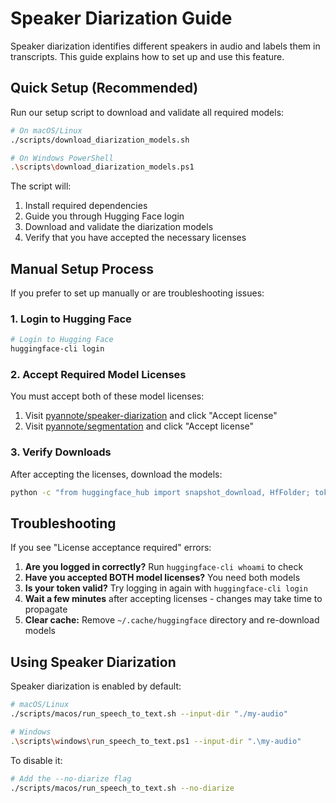 # Speaker Diarization Guide

Speaker diarization identifies different speakers in audio and labels them in transcripts. This guide explains how to set up and use this feature.

## Quick Setup (Recommended)

Run our setup script to download and validate all required models:

```bash
# On macOS/Linux
./scripts/download_diarization_models.sh

# On Windows PowerShell
.\scripts\download_diarization_models.ps1
```

The script will:
1. Install required dependencies
2. Guide you through Hugging Face login
3. Download and validate the diarization models
4. Verify that you have accepted the necessary licenses

## Manual Setup Process

If you prefer to set up manually or are troubleshooting issues:

### 1. Login to Hugging Face

```bash
# Login to Hugging Face
huggingface-cli login
```

### 2. Accept Required Model Licenses

You must accept both of these model licenses:

1. Visit [pyannote/speaker-diarization](https://huggingface.co/pyannote/speaker-diarization) and click "Accept license"
2. Visit [pyannote/segmentation](https://huggingface.co/pyannote/segmentation) and click "Accept license"

### 3. Verify Downloads

After accepting the licenses, download the models:

```bash
python -c "from huggingface_hub import snapshot_download, HfFolder; token = HfFolder.get_token(); snapshot_download('pyannote/speaker-diarization', token=token); snapshot_download('pyannote/segmentation', token=token)"
```

## Troubleshooting

If you see "License acceptance required" errors:

1. **Are you logged in correctly?** Run `huggingface-cli whoami` to check
2. **Have you accepted BOTH model licenses?** You need both models
3. **Is your token valid?** Try logging in again with `huggingface-cli login`
4. **Wait a few minutes** after accepting licenses - changes may take time to propagate
5. **Clear cache:** Remove `~/.cache/huggingface` directory and re-download models

## Using Speaker Diarization

Speaker diarization is enabled by default:

```bash
# macOS/Linux
./scripts/macos/run_speech_to_text.sh --input-dir "./my-audio"

# Windows
.\scripts\windows\run_speech_to_text.ps1 --input-dir ".\my-audio"
```

To disable it:

```bash
# Add the --no-diarize flag
./scripts/macos/run_speech_to_text.sh --no-diarize
```
